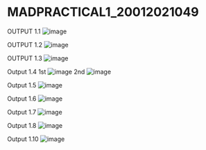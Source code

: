 # MADPRACTICAL1_20012021049
OUTPUT 1.1
![image](https://user-images.githubusercontent.com/110885313/183584340-26423b1c-2820-443b-b44b-dc0dc222877d.png)

OUTPUT 1.2
![image](https://user-images.githubusercontent.com/110885313/186182865-706e36ba-6912-4396-94ea-c4bcd4610512.png)

OUTPUT 1.3
![image](https://user-images.githubusercontent.com/110885313/186183774-f10e09df-4f7c-4f29-9576-7c4f11e0d64f.png)

Output 1.4
1st
![image](https://user-images.githubusercontent.com/110885313/186195511-f8c9b491-fbe9-4df6-9954-e3a09451bc0f.png)
2nd
![image](https://user-images.githubusercontent.com/110885313/186195653-a99080db-3967-40f9-801a-ca834b9a5ddb.png)

Output 1.5
![image](https://user-images.githubusercontent.com/110885313/186206303-ae4fceab-714c-4f32-91a7-8dd07f268d6b.png)

Output 1.6
![image](https://user-images.githubusercontent.com/110885313/186209471-b4744ff7-425e-4543-8ef3-187fca5a8391.png)

Output 1.7
![image](https://user-images.githubusercontent.com/110885313/186212748-c1cdb9cd-fa74-4291-9e88-20250a3e0bed.png)

Output 1.8
![image](https://user-images.githubusercontent.com/110885313/186214025-56087038-6f21-43a0-9bd9-0960c1d5b67d.png)

Output 1.10
![image](https://user-images.githubusercontent.com/110885313/186219544-50365c16-3311-4078-8319-c6c7eef5eafe.png)
